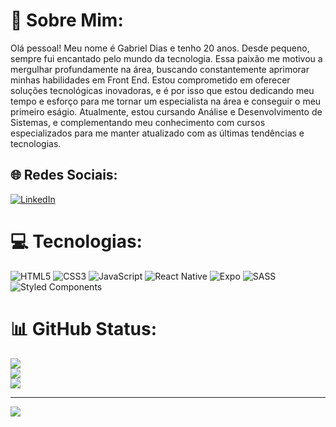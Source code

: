 # 💫 Sobre Mim:
Olá pessoal! Meu nome é Gabriel Dias e tenho 20 anos. Desde pequeno, sempre fui encantado pelo mundo da tecnologia. Essa paixão me motivou a mergulhar profundamente na área, buscando constantemente aprimorar minhas habilidades em Front End. Estou comprometido em oferecer soluções tecnológicas inovadoras, e é por isso que estou dedicando meu tempo e esforço para me tornar um especialista na área e conseguir o meu primeiro eságio. Atualmente, estou cursando Análise e Desenvolvimento de Sistemas, e complementando meu conhecimento com cursos especializados para me manter atualizado com as últimas tendências e tecnologias.


## 🌐 Redes Sociais:
[![LinkedIn](https://img.shields.io/badge/LinkedIn-%230077B5.svg?logo=linkedin&logoColor=white)](https://linkedin.com/in/gabrieldias-devs/) 

# 💻 Tecnologias:
![HTML5](https://img.shields.io/badge/html5-%23E34F26.svg?style=for-the-badge&logo=html5&logoColor=white) ![CSS3](https://img.shields.io/badge/css3-%231572B6.svg?style=for-the-badge&logo=css3&logoColor=white) ![JavaScript](https://img.shields.io/badge/javascript-%23323330.svg?style=for-the-badge&logo=javascript&logoColor=%23F7DF1E) ![React Native](https://img.shields.io/badge/react_native-%2320232a.svg?style=for-the-badge&logo=react&logoColor=%2361DAFB) ![Expo](https://img.shields.io/badge/expo-1C1E24?style=for-the-badge&logo=expo&logoColor=#D04A37) ![SASS](https://img.shields.io/badge/SASS-hotpink.svg?style=for-the-badge&logo=SASS&logoColor=white) ![Styled Components](https://img.shields.io/badge/styled--components-DB7093?style=for-the-badge&logo=styled-components&logoColor=white)
# 📊 GitHub Status:
![](https://github-readme-stats.vercel.app/api?username=gabrieldiasdevs&theme=dracula&hide_border=false&include_all_commits=false&count_private=false)<br/>
![](https://github-readme-streak-stats.herokuapp.com/?user=gabrieldiasdevs&theme=dracula&hide_border=false)<br/>
![](https://github-readme-stats.vercel.app/api/top-langs/?username=gabrieldiasdevs&theme=dracula&hide_border=false&include_all_commits=false&count_private=false&layout=compact)

---
[![](https://visitcount.itsvg.in/api?id=gabrieldiasdevs&icon=0&color=0)](https://visitcount.itsvg.in)

<!-- Proudly created with GPRM ( https://gprm.itsvg.in ) -->
